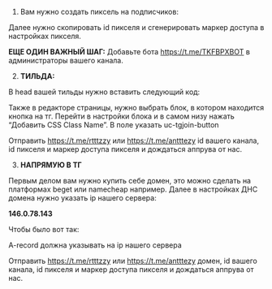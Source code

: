 
<ol start="1">
<li>
<p><ac:inline-comment-marker ac:ref="8df4308d-077f-4f34-8f66-16ca98d95311">Вам нужно создать пиксель на подписчиков:</ac:inline-comment-marker></p></li></ol>
<p />
<p /><ac:image ac:align="center" ac:custom-width="true" ac:layout="center" ac:original-height="510" ac:original-width="1431" ac:width="710"><ri:attachment ri:filename="HzmtMisnoBGGYPA-qZfZBh37n3XMh1u0jWLRkTQkZTSNn1gZllMtclV-hX2BgpcsCmRkDngG7Hhxhkk3Voy2xmAC6hZge6A20pt6TuwBsdr5kRn0-stu0k08dtBh76X9c2A2oSewy1qbv4p-yPJHGmw" ri:version-at-save="1" /></ac:image><ac:image ac:align="center" ac:custom-width="true" ac:layout="center" ac:original-height="827" ac:original-width="768" ac:width="434"><ri:attachment ri:filename="tRFlHs9IHjCKufw9Mi0CnAoz7edQNxQ3sFLzyaCf3-9qCHvE3hLavmIH4zu_rUd9GE5JK9DkOG-rdsMKiYJ9hZNaotLNI58cSC7ZWc1Tdqwep-WqrsO2QE4kLlSyiIIbgkLrTxGSL51EdGB6FvctxQ8" ri:version-at-save="1" /></ac:image><ac:image ac:align="center" ac:custom-width="true" ac:layout="center" ac:original-height="367" ac:original-width="761" ac:width="408"><ri:attachment ri:filename="tmhBPT6R3bzi320p8Z_KNlK7aT0qnEzEzmQs-rLFw96C0XKlQ6fJ7UAyaXnkEkiiL_E8mFU5t9P1Zi_N1R0YXRVKeBUew_B4zsL8rkKY20DF2p9j8SglWoBRoGeQPhkSlInlSvIJJYMYIGkAlPDXsuc" ri:version-at-save="1" /></ac:image><ac:image ac:align="center" ac:custom-width="true" ac:layout="center" ac:original-height="674" ac:original-width="1600" ac:width="404"><ri:attachment ri:filename="a6pPoyH8gLJF_emXOnVX-OQ0ltv5aDLPYK3iNY79hn7wbaC6bGUs3M6AZt7jNJp_JN9ZFrK4TuI6RADAVk9-zeMT3vlevAW-u9UctqznNhlX9lBsWHjDQ7qYFJEWJBNj0wfPi2Y9MTPqLOtX0rZwPKU" ri:version-at-save="1" /></ac:image><ac:image ac:align="center" ac:custom-width="true" ac:layout="center" ac:original-height="763" ac:original-width="1102" ac:width="388"><ri:attachment ri:filename="GKxg1Qj-tzS0y4tfnH52E17gKLin5xs4KXnC-fF9waDfP0kQCsCFJlpqb8lYU_HTvJ3sng1Cp_aBmIMzeIKe-LedcNbFQvmsVqui4LSlFeiuOhqeg5uwWEJojtwsay5f8kuDjnqOHhGSTDQ8niKjKDA" ri:version-at-save="1" /></ac:image><ac:image ac:align="center" ac:custom-width="true" ac:layout="center" ac:original-height="732" ac:original-width="776" ac:width="336"><ri:attachment ri:filename="r_nxo_evuOEWVkCVzNM11sG0rqioMN6LtxJkXbyRsG9o4O75g5gHoLxPnO6H4OnU1wxRRXmiMHtAE7x28lThSibnXXvVCXhFUrv-FhkHGO84_bJnIxt4VvNYdg06DRfjAfsEk7JqeD5iiqr6zfYlsd8" ri:version-at-save="1" /></ac:image>
<p />
<p>Далее нужно скопировать id пикселя и сгенерировать маркер доступа в настройках пикселя.</p>
<p /><ac:image ac:align="center" ac:custom-width="true" ac:layout="center" ac:original-height="461" ac:original-width="972" ac:width="486"><ri:attachment ri:filename="qJglJu5s5H0V6lO1Ia01AeD6cjEsYe7nsxLAYhfRtiS_ojH3ZddVH7jfd56pEf0uRxJyvhYvJ8Nxk2lTpFJkt-ARPZQu0v4qOGBUN6tCGg1-Bfp3DFHcecCTcAV8Grpg6NOLVxszbph8M1AGRmaF8B0" ri:version-at-save="1" /></ac:image>
<p><strong>ЕЩЕ ОДИН ВАЖНЫЙ ШАГ:</strong> Добавьте бота <a data-card-appearance="inline" href="https://t.me/TKFBPXBOT">https://t.me/TKFBPXBOT</a>  в администраторы вашего канала.</p>
<ol start="2">
<li>
<p><strong>ТИЛЬДА:</strong></p></li></ol>
<p>В head вашей тильды нужно вставить следующий код:</p>
<p class="media-group"><ac:structured-macro ac:macro-id="99a77f7b-2d73-4d59-a70c-767d7ca86f8b" ac:name="view-file" ac:schema-version="1"><ac:parameter ac:name="name"><ri:attachment ri:filename="tilda-pixel.txt" ri:version-at-save="1" /></ac:parameter></ac:structured-macro></p>
<p>Также в редакторе страницы, нужно выбрать блок, в котором находится кнопка на тг. Перейти в настройки блока и в самом низу нажать &ldquo;Добавить CSS Class Name&rdquo;. В поле указать uc-tgjoin-button</p>
<p /><ac:image ac:align="center" ac:alt="image-20240424-125554.png" ac:custom-width="true" ac:layout="center" ac:original-height="568" ac:original-width="1246" ac:width="760"><ri:attachment ri:filename="image-20240424-125554.png" ri:version-at-save="1" /></ac:image>
<p /><ac:image ac:align="center" ac:alt="image-20240424-125646.png" ac:custom-width="true" ac:layout="center" ac:original-height="195" ac:original-width="364" ac:width="364"><ri:attachment ri:filename="image-20240424-125646.png" ri:version-at-save="1" /></ac:image>
<p />
<p>Отправить <a data-card-appearance="inline" href="https://t.me/rtttzzy">https://t.me/rtttzzy</a> или <a data-card-appearance="inline" href="https://t.me/antttezy">https://t.me/antttezy</a>  id вашего канала, id пикселя и маркер доступа пикселя и дождаться аппрува от нас.</p>
<p />
<ol start="3">
<li>
<p><strong>НАПРЯМУЮ В ТГ</strong></p></li></ol>
<p><ac:inline-comment-marker ac:ref="ef49be6d-89ba-4d34-afff-77a31e9ac7f1">Первым делом вам нужно купить себе домен, это можно сделать на платформах beget или namecheap например. Далее в настройках ДНС домена нужно указать ip нашего сервера:</ac:inline-comment-marker></p>
<p />
<p><strong>146.0.78.143</strong></p>
<p />
<p>Чтобы было вот так:</p>
<p /><ac:image ac:align="center" ac:custom-width="true" ac:layout="center" ac:original-height="168" ac:original-width="685" ac:width="250"><ri:attachment ri:filename="U8IeAFzg88LVy9Jwsz4Klpvp7l9bWOsmkgAcrly2SOgcIoBiZCRacF9zCcezFI1ADxBqvyqwgLG865MTookT7H28Tm4HV_LjQ_SwA-PqWTUpq7VN2HRBhgSUQRQVE3U76xachlG9cYF5AN8ERu2FA3Y" ri:version-at-save="1" /></ac:image>
<p>A-record должна указывать на ip нашего сервера</p>
<p />
<p>Отправить <a data-card-appearance="inline" href="https://t.me/rtttzzy">https://t.me/rtttzzy</a> или <a data-card-appearance="inline" href="https://t.me/antttezy">https://t.me/antttezy</a> домен, id вашего канала, id пикселя и маркер доступа пикселя и дождаться аппрува от нас.</p>
